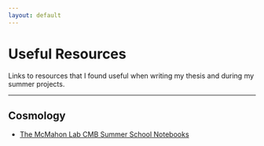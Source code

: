 ```yaml
---
layout: default
---
```

# Useful Resources
Links to resources that I found useful when writing my thesis and during my summer projects. 

* * *
## Cosmology
* [The McMahon Lab CMB Summer School Notebooks](https://github.com/jeffmcm1977/CMBAnalysis_SummerSchool)
